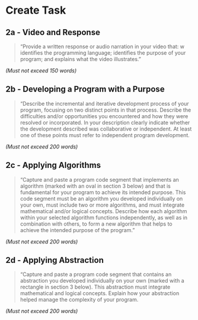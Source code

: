 # Create Task

## 2a - Video and Response

> “Provide a written response or audio narration in your video that: w identifies the programming language; identifies the purpose of your program; and explains what the video illustrates.” 

_(Must not exceed 150 words)_


## 2b - Developing a Program with a Purpose

> “Describe the incremental and iterative development process of your program, focusing on two distinct points in that process. Describe the difficulties and/or opportunities you encountered and how they were resolved or incorporated. In your description clearly indicate whether the development described was collaborative or independent. At least one of these points must refer to independent program development. 

_(Must not exceed 200 words)_


## 2c - Applying Algorithms

> “Capture and paste a program code segment that implements an algorithm (marked with an oval in section 3 below) and that is fundamental for your program to achieve its intended purpose. This code segment must be an algorithm you developed individually on your own, must include two or more algorithms, and must integrate mathematical and/or logical concepts. Describe how each algorithm within your selected algorithm functions independently, as well as in combination with others, to form a new algorithm that helps to achieve the intended purpose of the program.”

_(Must not exceed 200 words)_

## 2d - Applying Abstraction

> “Capture and paste a program code segment that contains an abstraction you developed individually on your own (marked with a rectangle in section 3 below). This abstraction must integrate mathematical and logical concepts. Explain how your abstraction helped manage the complexity of your program. 

_(Must not exceed 200 words)_

